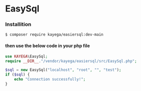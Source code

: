 # EasySql
 
### Installition
```$ composer require kayega/easiersql:dev-main```
#### then use the below code in your php file
```php
use KAYEGA\EasySql;
require __DIR__."/vendor/kayega/easiersql/src/EasySql.php";

$sql = new EasySql("localhost", "root", "", "test");
if ($sql) {
    echo "Connection successfully!";
}
```
